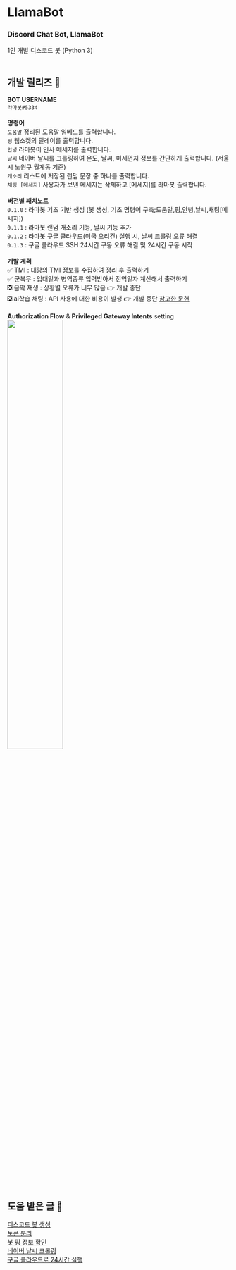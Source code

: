 # LlamaBot

### Discord Chat Bot, LlamaBot <br/>
1인 개발 디스코드 봇 (Python 3) <br/> <br/>

## 개발 릴리즈 📃
**BOT USERNAME** <br/>
`라마봇#5334` <br/> <br/>
**명령어** <br/>
`도움말` 정리된 도움말 임베드를 출력합니다. <br/>
`핑` 웹소켓의 딜레이를 출력합니다. <br/>
`안녕` 라마봇이 인사 메세지를 출력합니다. <br/>
`날씨` 네이버 날씨를 크롤링하여 온도, 날씨, 미세먼지 정보를 간단하게 출력합니다. (서울시 노원구 월계동 기준) <br/>
`개소리` 리스트에 저장된 랜덤 문장 중 하나를 출력합니다. <br/>
`채팅 [메세지]` 사용자가 보낸 메세지는 삭제하고 [메세지]를 라마봇 출력합니다. <br/> <br/>
**버전별 패치노트** <br/> 
`0.1.0` : 라마봇 기초 기반 생성 (봇 생성, 기초 명령어 구축;도움말,핑,안녕,날씨,채팅[메세지]) <br/>
`0.1.1` : 라마봇 랜덤 개소리 기능, 날씨 기능 추가 <br/>
`0.1.2` : 라마봇 구글 클라우드(미국 오리건) 실행 시, 날씨 크롤링 오류 해결 <br/>
`0.1.3` : 구글 클라우드 SSH 24시간 구동 오류 해결 및 24시간 구동 시작 <br/> <br/>
**개발 계획** <br/>
✅ TMI : 대량의 TMI 정보를 수집하여 정리 후 출력하기 <br/>
✅ 군복무 : 입대일과 병역종류 입력받아서 전역일자 계산해서 출력하기 <br/>
❎ 음악 재생 : 상황별 오류가 너무 많음 👉 개발 중단 <br/>
❎ ai학습 채팅 : API 사용에 대한 비용이 발생 👉 개발 중단 [참고한 문헌](https://syerco0.com/32) <br/> <br/> 
**Authorization Flow** & **Privileged Gateway Intents** setting <br/>
<img src="https://github.com/eukkcha/LlamaBot/assets/127178816/4a8edd50-27c6-45c7-995b-ccf4ea92bce7" width="50%"> <br/> <br/>

## 도움 받은 글 🙏 <br/>
[디스코드 봇 생성](https://jhoplin7259.tistory.com/91) <br/>
[토큰 분리](https://lektion-von-erfolglosigkeit.tistory.com/92) <br/>
[봇 핑 정보 확인](https://www.koreaminecraft.net/dev/1409676) <br/>
[네이버 날씨 크롤링](https://wikidocs.net/35949) <br/>
[구글 클라우드로 24시간 실행](https://namu.wiki/w/Discord/%EB%B4%87/%ED%98%B8%EC%8A%A4%ED%8C%85) <br/> <br/>
